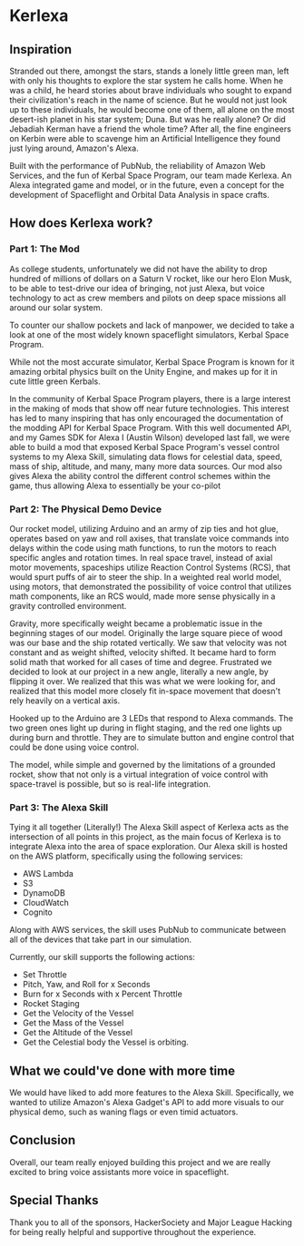 # Kerlexa

## Inspiration

Stranded out there, amongst the stars, stands a lonely little green man, left with only his thoughts to explore the star system he calls home. When he was a child, he heard stories about brave individuals who sought to expand their civilization's reach in the name of science. But he would not just look up to these individuals, he would become one of them, all alone on the most desert-ish planet in his star system; Duna. But was he really alone? Or did Jebadiah Kerman have a friend the whole time? After all, the fine engineers on Kerbin were able to scavenge him an Artificial Intelligence they found just lying around, Amazon's Alexa.

Built with the performance of PubNub, the reliability of Amazon Web Services, and the fun of Kerbal Space Program, our team made Kerlexa. An Alexa integrated game and model, or in the future, even a concept for the development of Spaceflight and Orbital Data Analysis in space crafts.

## How does Kerlexa work?

### Part 1: The Mod

As college students, unfortunately we did not have the ability to drop hundred of millions of dollars on a Saturn V rocket, like our hero Elon Musk, to be able to test-drive our idea of bringing, not just Alexa, but voice technology to act as crew members and pilots on deep space missions all around our solar system.

To counter our shallow pockets and lack of manpower, we decided to take a look at one of the most widely known spaceflight simulators, Kerbal Space Program.

While not the most accurate simulator, Kerbal Space Program is known for it amazing orbital physics built on the Unity Engine, and makes up for it in cute little green Kerbals.

In the community of Kerbal Space Program players, there is a large interest in the making of mods that show off near future technologies. This interest has led to many inspiring that has only encouraged the documentation of the modding API for Kerbal Space Program. With this well documented API, and my Games SDK for Alexa I (Austin Wilson) developed last fall, we were able to build a mod that exposed Kerbal Space Program's vessel control systems to my Alexa Skill, simulating data flows for celestial data, speed, mass of ship, altitude, and many, many more data sources. Our mod also gives Alexa the ability control the different control schemes within the game, thus allowing Alexa to essentially be your co-pilot

### Part 2: The Physical Demo Device

Our rocket model, utilizing Arduino and an army of zip ties and hot glue, operates based on yaw and roll axises, that translate voice commands into delays within the code using math functions, to run the motors to reach specific angles and rotation times. In real space travel, instead of axial motor movements, spaceships utilize Reaction Control Systems (RCS), that would spurt puffs of air to steer the ship. In a weighted real world model, using motors, that demonstrated the possibility of voice control that utilizes math components, like an RCS would, made more sense physically in a gravity controlled environment. 

Gravity, more specifically weight became a problematic issue in the beginning stages of our model. Originally the large square piece of wood was our base and the ship rotated vertically. We saw that velocity was not constant and as weight shifted, velocity shifted. It became hard to form solid math that worked for all cases of time and degree. Frustrated we decided to look at our project in a new angle, literally a new angle, by flipping it over. We realized that this was what we were looking for, and realized that this model more closely fit in-space movement that doesn't rely heavily on a vertical axis. 

Hooked up to the Arduino are 3 LEDs that respond to Alexa commands. The two green ones light up during in flight staging, and the red one lights up during burn and throttle. They are to simulate button and engine control that could be done using voice control. 

The model, while simple and governed by the limitations of a grounded rocket, show that not only is a virtual integration of voice control with space-travel is possible, but so is real-life integration.

### Part 3: The Alexa Skill

Tying it all together (Literally!) The Alexa Skill aspect of Kerlexa acts as the intersection of all points in this project, as the main focus of Kerlexa is to integrate Alexa into the area of space exploration. Our Alexa skill is hosted on the AWS platform, specifically using the following services:

* AWS Lambda
* S3
* DynamoDB
* CloudWatch
* Cognito

Along with AWS services, the skill uses PubNub to communicate between all of the devices that take part in our simulation.

Currently, our skill supports the following actions:

* Set Throttle
* Pitch, Yaw, and Roll for x Seconds
* Burn for x Seconds with x Percent Throttle
* Rocket Staging
* Get the Velocity of the Vessel
* Get the Mass of the Vessel
* Get the Altitude of the Vessel
* Get the Celestial body the Vessel is orbiting.

## What we could've done with more time

We would have liked to add more features to the Alexa Skill. Specifically, we wanted to utilize Amazon's Alexa Gadget's API to add more visuals to our physical demo, such as waning flags or even timid actuators.

## Conclusion

Overall, our team really enjoyed building this project and we are really excited to bring voice assistants more voice in spaceflight.

## Special Thanks

Thank you to all of the sponsors, HackerSociety and Major League Hacking for being really helpful and supportive throughout the experience.
